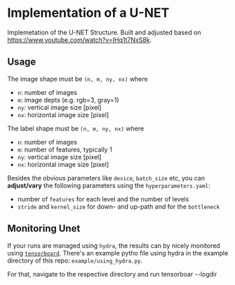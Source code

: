 # Implementation of a U-NET

Implemetation of the U-NET Structure. Built and adjusted based on https://www.youtube.com/watch?v=IHq1t7NxS8k.

## Usage
The image shape must be `(n, m, ny, nx)` where
- `n`: number of images
- `m`: image depts (e.g. rgb=3, gray=1)
- `ny`: vertical image size [pixel]
- `nx`: horizontal image size [pixel]

The label shape must be `(n, m, ny, nx)` where
- `n`: number of images
- `m`: number of features, typically 1
- `ny`: vertical image size [pixel]
- `nx`: horizontal image size [pixel]

Besides the obvious parameters like `device`, `batch_size` etc, 
you can **adjust/vary** the following parameters using the `hyperparameters.yaml`:
- number of `features` for each level and the number of levels
- `stride` and `kernel_size` for down- and up-path and for the `bottleneck`

## Monitoring Unet

If your runs are managed using `hydra`, the results can by nicely monitored
using [`tensorboard`](https://www.tensorflow.org/tensorboard/get_started).
There's an example pytho file using hydra in the example directory of this repo: `example/using_hydra.py`.

For that, navigate to the respective directory and run
    tensorboar --logdir 